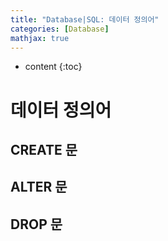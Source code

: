 ```yaml
---
title: "Database|SQL: 데이터 정의어"
categories: [Database]
mathjax: true
---
```


* content
{:toc}
# 데이터 정의어

## CREATE 문



## ALTER 문



## DROP 문



